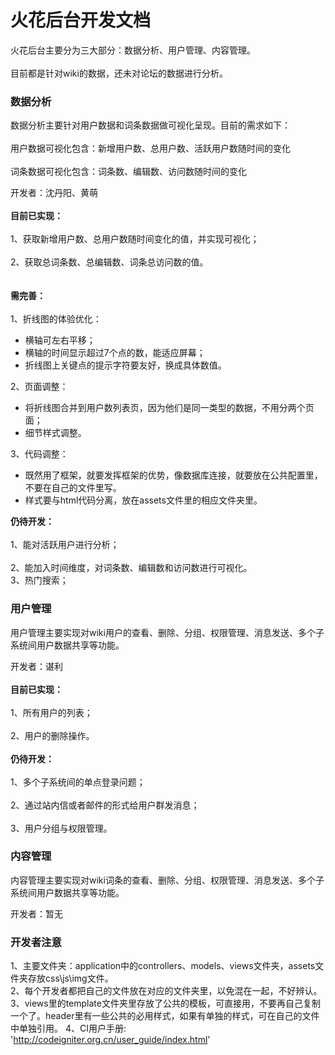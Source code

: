 火花后台开发文档  
===================================  
  火花后台主要分为三大部分：数据分析、用户管理、内容管理。<br />   
  目前都是针对wiki的数据，还未对论坛的数据进行分析。
    
### 数据分析
  数据分析主要针对用户数据和词条数据做可视化呈现。目前的需求如下：<br />  
  用户数据可视化包含：新增用户数、总用户数、活跃用户数随时间的变化<br />  
  词条数据可视化包含：词条数、编辑数、访问数随时间的变化<br />
  
  开发者：沈丹阳、黄萌
  <br />
  <br />
  <b>目前已实现：</b><br />  
  1、获取新增用户数、总用户数随时间变化的值，并实现可视化；<br />  
  2、获取总词条数、总编辑数、词条总访问数的值。<br />
  <br />
  <br />
  <b>需完善：</b><br />  
  1、折线图的体验优化：<br />
  *  横轴可左右平移；<br />
  * 横轴的时间显示超过7个点的数，能适应屏幕；<br />
  * 折线图上关键点的提示字符要友好，换成具体数值。<br />
      
  2、页面调整：<br />
  * 将折线图合并到用户数列表页，因为他们是同一类型的数据，不用分两个页面；<br />
  * 细节样式调整。<br />
    
  3、代码调整：<br />
  * 既然用了框架，就要发挥框架的优势，像数据库连接，就要放在公共配置里，不要在自己的文件里写。<br />
  * 样式要与html代码分离，放在assets文件里的相应文件夹里。  
  
  <b>仍待开发：</b><br />  
  1、能对活跃用户进行分析；<br />  
  2、能加入时间维度，对词条数、编辑数和访问数进行可视化。<br />
  3、热门搜索；<br />  
  
### 用户管理
  用户管理主要实现对wiki用户的查看、删除、分组、权限管理、消息发送、多个子系统间用户数据共享等功能。<br />  
 
  开发者：谌利
  <br />
  <br />
  <b>目前已实现：</b><br />  
  1、所有用户的列表；<br />  
  2、用户的删除操作。<br />
  <br />
  <b>仍待开发：</b><br />  
  1、多个子系统间的单点登录问题；<br />  
  2、通过站内信或者邮件的形式给用户群发消息；<br />  
  3、用户分组与权限管理。<br />

### 内容管理
  内容管理主要实现对wiki词条的查看、删除、分组、权限管理、消息发送、多个子系统间用户数据共享等功能。<br />  
 
  开发者：暂无


### 开发者注意
  1、主要文件夹：application中的controllers、models、views文件夹，assets文件夹存放css\js\img文件。<br />
  2、每个开发者都把自己的文件放在对应的文件夹里，以免混在一起，不好辨认。<br /> 
  3、views里的template文件夹里存放了公共的模板，可直接用，不要再自己复制一个了。header里有一些公共的必用样式，如果有单独的样式，可在自己的文件中单独引用。
  4、CI用户手册: 'http://codeigniter.org.cn/user_guide/index.html'

  <br />
  <br />
